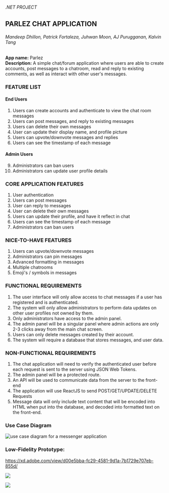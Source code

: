 ###### .NET PROJECT
## PARLEZ CHAT APPLICATION
###### Mandeep Dhillon, Patrick Fortaleza, Juhwan Moon, AJ Purugganan, Kalvin Tang
<strong>App name:</strong> Parlez <br/>
<strong>Description:</strong> A simple chat/forum application where users are able to create accounts, post messages to a chatroom, read and reply to existing comments, as well as interact with other user's messages.

### FEATURE LIST
#### End Users
1. Users can create accounts and authenticate to view the chat room messages
2. Users can post messages, and reply to existing messages
3. Users can delete their own messages
4. User can update their display name, and profile picture
5. Users can upvote/downvote messages and replies
6. Users can see the timestamp of each message
#### Admin Users
9. Administrators can ban users
10. Administrators can update user profile details

### CORE APPLICATION FEATURES
1. User authentication
2. Users can post messages
3. User can reply to messages
4. User can delete their own messages
5. Users can update their profile, and have it reflect in chat
6. Users can see the timestamp of each message
7. Administrators can ban users

### NICE-TO-HAVE FEATURES
1. Users can upvote/downvote messages
2. Administrators can pin messages
3. Advanced formatting in messages
4. Multiple chatrooms
5. Emoji's / symbols in messages

### FUNCTIONAL REQUIREMENTS
1. The user interface will only allow access to chat messages if a user has registered and is authenticated.
2. The system will only allow administrators to perform data updates on other user profiles not owned by them.
3. Only administrators have access to the admin panel.
4. The admin panel will be a singular panel where admin actions are only 2-3 clicks away from the main chat screen.
5. Users can only delete messages created by their account.
6. The system will require a database that stores messages, and user data.

### NON-FUNCTIONAL REQUIREMENTS
1. The chat application will need to verify the authenticated user before each request is sent to the server using JSON Web Tokens.
2. The admin panel will be a protected route.
3. An API will be used to communicate data from the server to the front-end
4. The application will use ReactJS to send POST/GET/UPDATE/DELETE Requests
5. Message data will only include text content that will be encoded into HTML when put into the database, and decoded into formatted text on the front-end.


### Use Case Diagram
<img src="https://pfteza-etc.s3-us-west-2.amazonaws.com/parlez-usecase.png" alt="use case diagram for a messenger application" />


### Low-Fidelity Prototype: 

https://xd.adobe.com/view/d00e5bba-fc29-4581-9d1a-7b1729e707eb-855d/

![](https://i.imgur.com/8cym8Zu.png)

![](https://i.imgur.com/GIupcl2.png)






